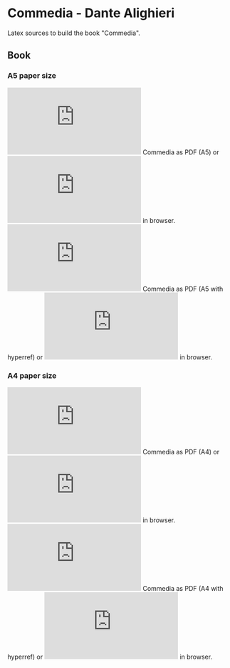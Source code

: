 # Commedia - Dante Alighieri

Latex sources to build the book "Commedia".

## Book
[pdf_download_a4]: https://gitlab.com/geusebi/commedia/raw/master/pdf/commedia-a4.pdf?inline=false "Commedia - Dante Alighieri"
[pdf_download_a4_hr]: https://gitlab.com/geusebi/commedia/raw/master/pdf/commedia-a4-hr.pdf?inline=false "Commedia - Dante Alighieri"
[pdf_view_a4]: https://gitlab.com/geusebi/commedia/raw/master/pdf/commedia-a4.pdf?inline=true "Commedia - Dante Alighieri"
[pdf_view_a4_hr]: https://gitlab.com/geusebi/commedia/raw/master/pdf/commedia-a4-hr.pdf?inline=true "Commedia - Dante Alighieri"

[pdf_download_a5]: https://gitlab.com/geusebi/commedia/raw/master/pdf/commedia-a5.pdf?inline=false "Commedia - Dante Alighieri"
[pdf_download_a5_hr]: https://gitlab.com/geusebi/commedia/raw/master/pdf/commedia-a5-hr.pdf?inline=false "Commedia - Dante Alighieri"
[pdf_view_a5]: https://gitlab.com/geusebi/commedia/raw/master/pdf/commedia-a5.pdf?inline=true "Commedia - Dante Alighieri"
[pdf_view_a5_hr]: https://gitlab.com/geusebi/commedia/raw/master/pdf/commedia-a5-hr.pdf?inline=true "Commedia - Dante Alighieri"

### A5 paper size
![Download][pdf_download_a5] Commedia as PDF (A5) or ![open][pdf_view_a5] in browser.
![Download][pdf_download_a5_hr] Commedia as PDF (A5 with hyperref) or ![open][pdf_view_a5_hr] in browser.

### A4 paper size
![Download][pdf_download_a4] Commedia as PDF (A4) or ![open][pdf_view_a4] in browser.
![Download][pdf_download_a4_hr] Commedia as PDF (A4 with hyperref) or ![open][pdf_view_a4_hr] in browser.
